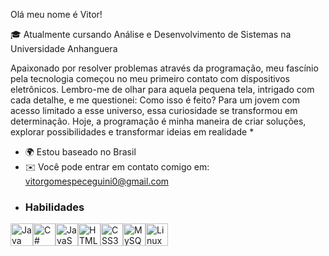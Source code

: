 Olá meu nome é Vitor!

🎓 Atualmente cursando Análise e Desenvolvimento de Sistemas na Universidade Anhanguera 


Apaixonado por resolver problemas através da programação, meu fascínio pela tecnologia começou no meu primeiro contato com dispositivos eletrônicos. Lembro-me de olhar para aquela pequena tela, intrigado com cada detalhe, e me questionei: Como isso é feito? Para um jovem com acesso limitado a esse universo, essa curiosidade se transformou em determinação. Hoje, a programação é minha maneira de criar soluções, explorar possibilidades e transformar ideias em realidade * 

* 🌍 Estou baseado no Brasil 
* ✉️ Você pode entrar em contato comigo em: [vitorgomespeceguini0@gmail.com](mailto:vitorgomespeceguini0@gmail.com)[ ](mailto:vitorgomespeceguini0@gmail.com)
* ### Habilidades 
<p align="left">
<a href="https://www.oracle.com/java/" target="_blank" rel="noreferrer"><img src="https://raw.githubusercontent.com/danielcranney/readme-generator/main/public/icons/skills/java-colored.svg" width="36" height="36" alt="Java" /></a><a href="https://docs.microsoft.com/en-us/dotnet/csharp/" target="_blank" rel="noreferrer"><img src="https://raw.githubusercontent.com/danielcranney/readme-generator/main/public/icons/skills/csharp-colored.svg" width="36" height="36" alt="C#" /></a><a href="https://developer.mozilla.org/en-US/docs/Web/JavaScript" target="_blank" rel="noreferrer"><img src="https://raw.githubusercontent.com/danielcranney/readme-generator/main/public/icons/skills/javascript-colored.svg" width="36" height="36" alt="JavaScript" /></a><a href="https://developer.mozilla.org/en-US/docs/Glossary/HTML5" target="_blank" rel="noreferrer"><img src="https://raw.githubusercontent.com/danielcranney/readme-generator/main/public/icons/skills/html5-colored.svg" width="36" height="36" alt="HTML5" /></a><a href="https://www.w3.org/TR/CSS/#css" target="_blank" rel="noreferrer"><img src="https://raw.githubusercontent.com/danielcranney/readme-generator/main/public/icons/skills/css3-colored.svg" width="36" height="36" alt="CSS3" /></a><a href="https://www.mysql.com/" target="_blank" rel="noreferrer"><img src="https://raw.githubusercontent.com/danielcranney/readme-generator/main/public/icons/skills/mysql-colored.svg" width="36" height="36" alt="MySQL" /></a><a href="https://www.linux.org" target="_blank" rel="noreferrer"><img src="https://raw.githubusercontent.com/danielcranney/readme-generator/main/public/icons/skills/linux-colored.svg" width="36" height="36" alt="Linux" /></a>
                    </p>
                    
                
